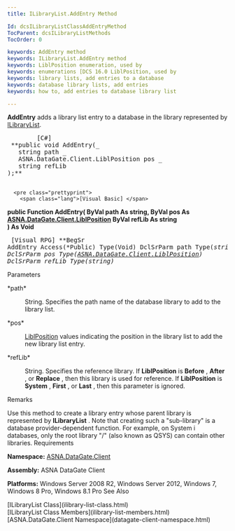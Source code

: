 ```yaml
---
title: ILibraryList.AddEntry Method

Id: dcsILibraryListClassAddEntryMethod
TocParent: dcsILibraryListMethods
TocOrder: 0

keywords: AddEntry method
keywords: ILibraryList.AddEntry method
keywords: LiblPosition enumeration, used by
keywords: enumerations [DCS 16.0 LiblPosition, used by
keywords: library lists, add entries to a database
keywords: database library lists, add entries
keywords: how to, add entries to database library list

---
```


**AddEntry** adds a library list entry to a database in the library represented by [ILibraryList](ilibrary-list-class.html).
<pre class="prettyprint">
        <span class="lang">[C#]</span>
 **public void AddEntry(_
   string path _
   ASNA.DataGate.Client.LiblPosition pos _
   string refLib<br />);** 
      </pre>
      <pre class="prettyprint">
        <span class="lang">[Visual Basic] </span>
 **public Function AddEntry(
   ByVal path As string,
   ByVal pos As [ASNA.DataGate.Client.LiblPosition](libl-position-enumeration.html) 
   ByVal refLib As string<br />) As Void** 
      </pre>
      <pre class="prettyprint">
        <span class="lang">[Visual RPG]</span>
 **BegSr AddEntry Access(*Public) Type(Void)
   DclSrParm path Type(*string) 
   DclSrParm pos Type([ASNA.DataGate.Client.LiblPosition](libl-position-enumeration.html))
   DclSrParm refLib Type(*string)** 
      </pre>

Parameters

<dl>
        <dt>
 *path* 
        </dt>
        <dd>

String. Specifies the path name of the database library to add to the library list.
</dd>
        <dt>
 *pos* 
        </dt>
        <dd>

[LiblPosition](libl-position-enumeration.html) values indicating the position in the library list to add the new library list entry.
</dd>
        <dt>
 *refLib* 
        </dt>
        <dd>

String. Specifies the reference library. If **LiblPosition** is **Before** , **After** , or **Replace** , then this library is used for reference. If **LiblPosition** is **System** , **First** , or **Last** , then this parameter is ignored. 
</dd>
</dl>

Remarks

Use this method to create a library entry whose parent library is represented by **ILibraryList** . Note that creating such a "sub-library" is a database provider-dependent function. For example, on System i databases, only the root library "/" (also known as QSYS) can contain other libraries. 
Requirements

<span> **Namespace:** [ASNA.DataGate.Client](datagate-client-namespace.html) </span> 

<span> **Assembly:** ASNA DataGate Client</span> 

<span> **Platforms:** Windows Server 2008 R2, Windows Server 2012, Windows 7, Windows 8 Pro, Windows 8.1 Pro</span>
See Also

<dl />
      [ILibraryList Class](ilibrary-list-class.html)
      <br />
      [ILibraryList Class Members](ilibrary-list-members.html)
      <br />
      [ASNA.DataGate.Client Namespace](datagate-client-namespace.html)


